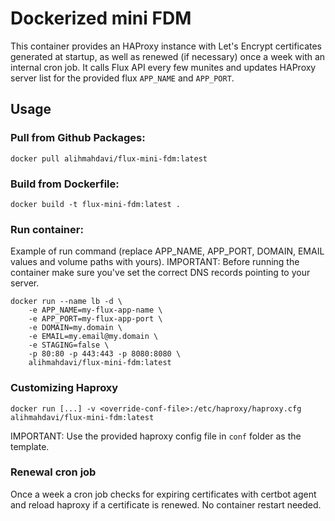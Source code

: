 # Dockerized mini FDM

This container provides an HAProxy instance with Let's Encrypt certificates generated
at startup, as well as renewed (if necessary) once a week with an internal cron job. It calls Flux API every few munites and updates HAProxy server list for the provided flux `APP_NAME` and `APP_PORT`.

## Usage

### Pull from Github Packages:

```
docker pull alihmahdavi/flux-mini-fdm:latest
```

### Build from Dockerfile:

```
docker build -t flux-mini-fdm:latest .
```

### Run container:

Example of run command (replace APP_NAME, APP_PORT, DOMAIN, EMAIL values and volume paths with yours).
IMPORTANT: Before running the container make sure you've set the correct DNS records pointing to your server.

```
docker run --name lb -d \
    -e APP_NAME=my-flux-app-name \
    -e APP_PORT=my-flux-app-port \
    -e DOMAIN=my.domain \
    -e EMAIL=my.email@my.domain \
    -e STAGING=false \
    -p 80:80 -p 443:443 -p 8080:8080 \
    alihmahdavi/flux-mini-fdm:latest
```

### Customizing Haproxy

    docker run [...] -v <override-conf-file>:/etc/haproxy/haproxy.cfg alihmahdavi/flux-mini-fdm:latest

IMPORTANT: Use the provided haproxy config file in `conf` folder as the template.

### Renewal cron job

Once a week a cron job checks for expiring certificates with certbot agent and reload haproxy if a certificate is renewed. No container restart needed.


